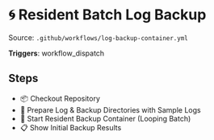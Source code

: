 # 🌀 Resident Batch Log Backup

Source: `.github/workflows/log-backup-container.yml`

**Triggers**: workflow_dispatch

## Steps
- 📦 Checkout Repository
- 📁 Prepare Log & Backup Directories with Sample Logs
- 🐳 Start Resident Backup Container (Looping Batch)
- 📋 Show Initial Backup Results
